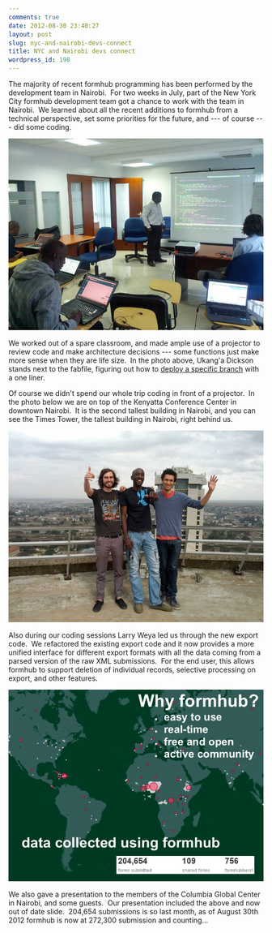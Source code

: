 ```yaml
---
comments: true
date: 2012-08-30 23:40:27
layout: post
slug: nyc-and-nairobi-devs-connect
title: NYC and Nairobi devs connect
wordpress_id: 198
---
```


The majority of recent formhub programming has been performed by the development team in Nairobi.  For two weeks in July, part of the New York City formhub development team got a chance to work with the team in Nairobi.  We learned about all the recent additions to formhub from a technical perspective, set some priorities for the future, and --- of course --- did some coding.

[![](/images/posts/2012/08/nairobi_office_projector.jpg)](/images/posts/2012/08/nairobi_office_projector.jpg)

We worked out of a spare classroom, and made ample use of a projector to review code and make architecture decisions --- some functions just make more sense when they are life size.  In the photo above, Ukang'a Dickson stands next to the fabfile, figuring out how to [deploy a specific branch](https://github.com/modilabs/formhub/blob/master/fabfile.py#L60) with a one liner.

Of course we didn't spend our whole trip coding in front of a projector.  In the photo below we are on top of the Kenyatta Conference Center in downtown Nairobi.  It is the second tallest building in Nairobi, and you can see the Times Tower, the tallest building in Nairobi, right behind us.

[![](/images/posts/2012/08/IMG_20120714_153626.jpg)](/images/posts/2012/08/IMG_20120714_153626.jpg)

Also during our coding sessions Larry Weya led us through the new export code.  We refactored the existing export code and it now provides a more unified interface for different export formats with all the data coming from a parsed version of the raw XML submissions.  For the end user, this allows formhub to support deletion of individual records, selective processing on export, and other features.

[![](/images/posts/2012/08/Modi_Research_Group_-_CGC_Presentation_-_July_2012.gif)](/images/posts/2012/08/Modi_Research_Group_-_CGC_Presentation_-_July_2012.gif)

We also gave a presentation to the members of the Columbia Global Center in Nairobi, and some guests.  Our presentation included the above and now out of date slide.  204,654 submissions is so last month, as of August 30th 2012 formhub is now at 272,300 submission and counting...
